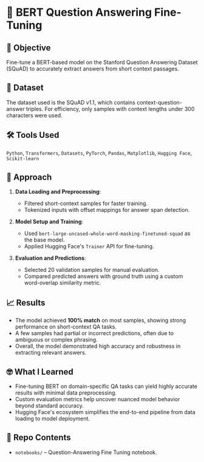 # 🧠 BERT Question Answering Fine-Tuning

## 📌 Objective
Fine-tune a BERT-based model on the Stanford Question Answering Dataset (SQuAD) to accurately extract answers from short context passages.

## 📂 Dataset
The dataset used is the SQuAD v1.1, which contains context-question-answer triples. For efficiency, only samples with context lengths under 300 characters were used.

## 🛠️ Tools Used
`Python`, `Transformers`, `Datasets`, `PyTorch`, `Pandas`, `Matplotlib`, `Hugging Face`, `Scikit-learn`

## 🧪 Approach
1. **Data Loading and Preprocessing**:
   - Filtered short-context samples for faster training.
   - Tokenized inputs with offset mappings for answer span detection.

2. **Model Setup and Training**:
   - Used `bert-large-uncased-whole-word-masking-finetuned-squad` as the base model.
   - Applied Hugging Face's `Trainer` API for fine-tuning.

3. **Evaluation and Predictions**:
   - Selected 20 validation samples for manual evaluation.
   - Compared predicted answers with ground truth using a custom word-overlap similarity metric.


## 📈 Results
- The model achieved **100% match** on most samples, showing strong performance on short-context QA tasks.
- A few samples had partial or incorrect predictions, often due to ambiguous or complex phrasing.
- Overall, the model demonstrated high accuracy and robustness in extracting relevant answers.

## 🤓 What I Learned
- Fine-tuning BERT on domain-specific QA tasks can yield highly accurate results with minimal data preprocessing.
- Custom evaluation metrics help uncover nuanced model behavior beyond standard accuracy.
- Hugging Face's ecosystem simplifies the end-to-end pipeline from data loading to model deployment.

## 📁 Repo Contents
- `notebooks/` – Question-Answering Fine Tuning notebook.
